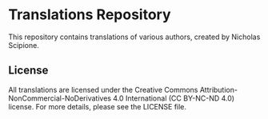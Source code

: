 # Translations Repository

This repository contains translations of various authors, created by Nicholas Scipione.

## License

All translations are licensed under the Creative Commons Attribution-NonCommercial-NoDerivatives 4.0 International (CC BY-NC-ND 4.0) license. For more details, please see the LICENSE file.
